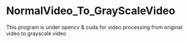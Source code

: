 # NormalVideo_To_GrayScaleVideo
This program is under opencv &amp; cuda for video processing from original video to grayscale video
